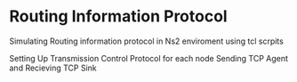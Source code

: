 # Routing Information Protocol
 Simulating Routing information protocol in Ns2 enviroment using tcl scrpits
 
Setting Up Transmission Control Protocol for each node Sending TCP Agent and Recieving TCP Sink
